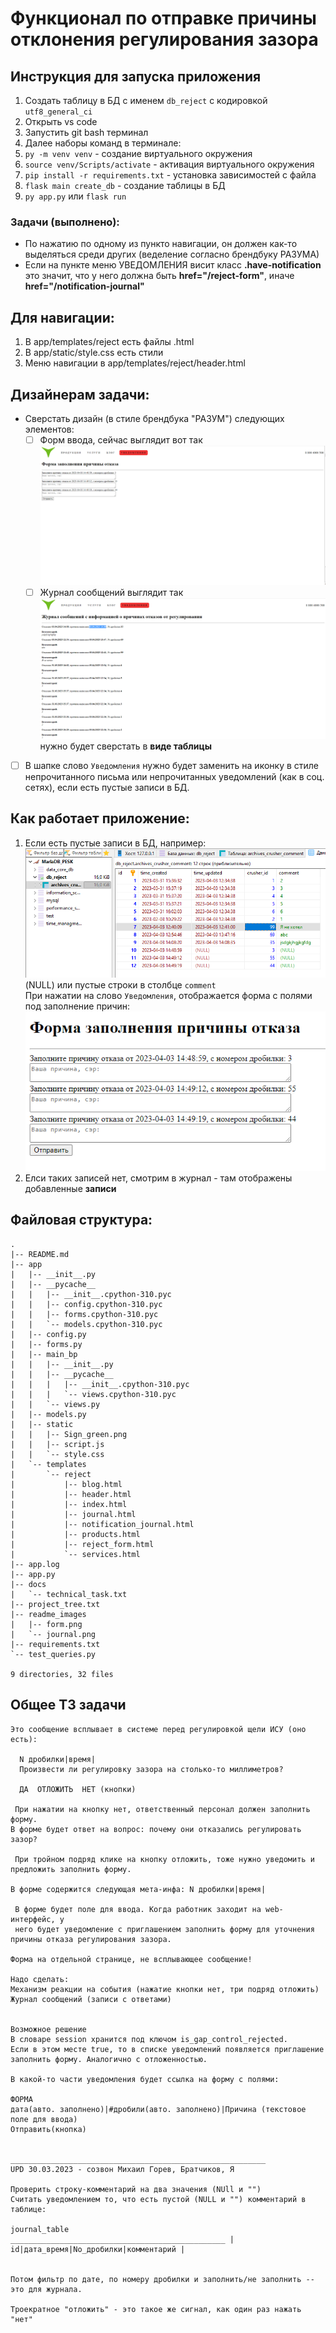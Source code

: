 # Функционал по отправке причины отклонения регулирования зазора 

## Инструкция для запуска приложения
1. Создать таблицу в БД с именем `db_reject` c кодировкой `utf8_general_ci`
2. Открыть vs code
3. Запустить git bash терминал
4. Далее наборы команд в терминале:
5.  `py -m venv venv` - создание виртуального окружения
6. `source venv/Scripts/activate` - активация виртуального окружения
7. `pip install -r requirements.txt` - установка зависимостей с файла
8. `flask main create_db` - создание таблицы в БД
9. `py app.py` или `flask run`

### Задачи (выполнено):
- По нажатию по одному из пункто навигации, он должен как-то выделяться среди других (веделение согласно брендбуку РАЗУМА)
- Если на пункте меню УВЕДОМЛЕНИЯ висит класс **.have-notification** это значит, что у него должна быть **href="/reject-form"**, иначе **href="/notification-journal"**
## Для навигации:
1. В app/templates/reject есть файлы .html
2. В app/static/style.css есть стили
3. Меню навигации в app/templates/reject/header.html

## Дизайнерам задачи: 
- Сверстать дизайн (в стиле брендбука "РАЗУМ") следующих элементов:  
  - [ ] Форм ввода, сейчас выглядит вот так  
     ![Форма ввода](/readme_images/form.png)
  - [ ] Журнал сообщений выглядит так  
      ![Журнал сообщений](/readme_images/journal.png)  
      нужно будет сверстать в **виде таблицы**
- [ ] В шапке слово `Уведомления` нужно будет заменить на иконку в стиле непрочитанного письма или непрочитанных уведомлений (как в соц. сетях), если есть пустые записи в БД. 

## Как работает приложение:
1. Если есть пустые записи в БД, например:  
   ![Записи](/readme_images/db1.png) (NULL) или пустые строки в столбце `comment`  
   При нажатии на слово `Уведомления`, отображается форма с полями под заполнение причин:  
   ![Записи](/readme_images/form_fields.png)
2. Елси таких записей нет, смотрим в журнал - там отображены добавленные **записи**
## Файловая структура:
    .
    |-- README.md
    |-- app
    |   |-- __init__.py
    |   |-- __pycache__
    |   |   |-- __init__.cpython-310.pyc
    |   |   |-- config.cpython-310.pyc
    |   |   |-- forms.cpython-310.pyc
    |   |   `-- models.cpython-310.pyc
    |   |-- config.py
    |   |-- forms.py
    |   |-- main_bp
    |   |   |-- __init__.py
    |   |   |-- __pycache__
    |   |   |   |-- __init__.cpython-310.pyc
    |   |   |   `-- views.cpython-310.pyc
    |   |   `-- views.py
    |   |-- models.py
    |   |-- static
    |   |   |-- Sign_green.png
    |   |   |-- script.js
    |   |   `-- style.css
    |   `-- templates
    |       `-- reject
    |           |-- blog.html
    |           |-- header.html
    |           |-- index.html
    |           |-- journal.html
    |           |-- notification_journal.html
    |           |-- products.html
    |           |-- reject_form.html
    |           `-- services.html
    |-- app.log
    |-- app.py
    |-- docs
    |   `-- technical_task.txt
    |-- project_tree.txt
    |-- readme_images
    |   |-- form.png
    |   `-- journal.png
    |-- requirements.txt
    `-- test_queries.py

    9 directories, 32 files




## Общее ТЗ задачи

    Это сообщение всплывает в системе перед регулировкой щели ИСУ (оно есть):

      N дробилки|время|
      Произвести ли регулировку зазора на столько-то миллиметров?

      ДА  ОТЛОЖИТЬ  НЕТ (кнопки)

     При нажатии на кнопку нет, ответственный персонал должен заполнить форму.
    В форме будет ответ на вопрос: почему они отказались регулировать зазор?

     При тройном подряд клике на кнопку отложить, тоже нужно уведомить и предложить заполнить форму.

    В форме содержится следующая мета-инфа: N дробилки|время|

     В форме будет поле для ввода. Когда работник заходит на web-интерфейс, у 
     него будет уведомление с приглашением заполнить форму для уточнения причины отказа регулирования зазора. 

    Форма на отдельной странице, не всплывающее сообщение!

    Надо сделать:
    Механизм реакции на события (нажатие кнопки нет, три подряд отложить)
    Журнал сообщений (записи с ответами)


    Возможное решение
    В словаре session хранится под ключом is_gap_control_rejected.
    Если в этом месте true, то в списке уведомлений появляется приглашение заполнить форму. Аналогично с отложенностью.

    В какой-то части уведомления будет ссылка на форму с полями:

    ФОРМА
    дата(авто. заполнено)|#дробили(авто. заполнено)|Причина (текстовое поле для ввода)
    Отправить(кнопка)


    _________________________________________________________
    UPD 30.03.2023 - созвон Михаил Горев, Братчиков, Я

    Проверить строку-комментарий на два значения (NUll и "")
    Считать уведомлением то, что есть пустой (NULL и "") комментарий в таблице:

    journal_table
    ________________________________________________ |
    id|дата_время|No_дробилки|комментарий |


    Потом фильтр по дате, по номеру дробилки и заполнить/не заполнить -- это для журнала. 

    Троекратное "отложить" - это такое же сигнал, как один раз нажать "нет"

